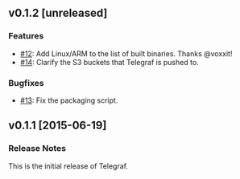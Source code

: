 ## v0.1.2 [unreleased]

### Features
- [#12](https://github.com/influxdb/influxdb/pull/12): Add Linux/ARM to the list of built binaries. Thanks @voxxit!
- [#14](https://github.com/influxdb/influxdb/pull/14): Clarify the S3 buckets that Telegraf is pushed to.

### Bugfixes
- [#13](https://github.com/influxdb/influxdb/pull/13): Fix the packaging script.

## v0.1.1 [2015-06-19]

### Release Notes

This is the initial release of Telegraf.
